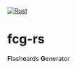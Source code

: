 [![Rust](https://github.com/not-matthias/fcg-rs/actions/workflows/rust.yml/badge.svg?branch=main)](https://github.com/not-matthias/fcg-rs/actions/workflows/rust.yml)

# fcg-rs
**F**lash**c**ards **G**enerator
